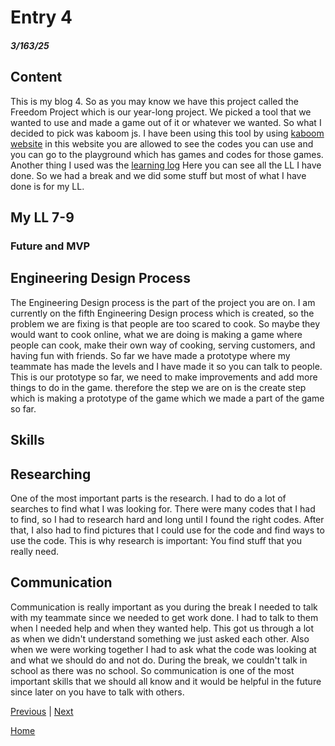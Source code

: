 # Entry 4
##### 3/163/25

## Content 
This is my blog 4. So as you may know we have this project called the Freedom Project which is our year-long project. We picked a tool that we wanted to use and made a game out of it or whatever we wanted. So what I decided to pick was kaboom js. I have been using this tool by using [kaboom website](https://kaboomjs.com/) in this website you are allowed to see the codes you can use and you can go to the playground which has games and codes for those games. Another thing I used was the [learning log](../tool/learning-log.md) Here you can see all the LL I have done. So we had a break and we did some stuff but most of what I have done is for my LL.

## My LL 7-9







### Future and MVP

## Engineering Design Process
The Engineering Design process is the part of the project you are on. I am currently on the fifth Engineering Design process which is created, so the problem we are fixing is that people are too scared to cook. So maybe they would want to cook online, what we are doing is making a game where people can cook, make their own way of cooking, serving customers, and having fun with friends. So far we have made a prototype where my teammate has made the levels and I have made it so you can talk to people. This is our prototype so far, we need to make improvements and add more things to do in the game. therefore the step we are on is the create step which is making a prototype of the game which we made a part of the game so far. 

## Skills 

## Researching
One of the most important parts is the research. I had to do a lot of searches to find what I was looking for. There were many codes that I had to find, so I had to research hard and long until I found the right codes. After that, I also had to find pictures that I could use for the code and find ways to use the code. This is why research is important: You find stuff that you really need. 

## Communication 
Communication is really important as you during the break I needed to talk with my teammate since we needed to get work done. I had to talk to them when I needed help and when they wanted help. This got us through a lot as when we didn't understand something we just asked each other. Also when we were working together I had to ask what the code was looking at and what we should do and not do. During the break, we couldn't talk in school as there was no school. So communication is one of the most important skills that we should all know and it would be helpful in the future since later on you have to talk with others.






[Previous](entry03.md) | [Next](entry05.md)

[Home](../README.md)
